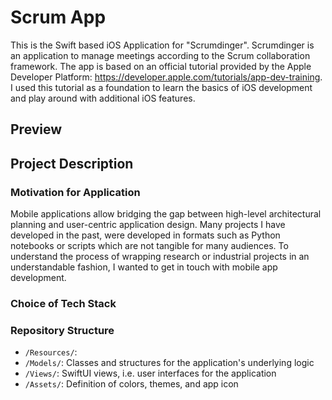 # Scrum App
This is the Swift based iOS Application for "Scrumdinger". Scrumdinger is an application to manage meetings according to the Scrum collaboration framework. The app is based on an official tutorial provided by the Apple Developer Platform: https://developer.apple.com/tutorials/app-dev-training. I used this tutorial as a foundation to learn the basics of iOS development and play around with additional iOS features.

## Preview

## Project Description

### Motivation for Application
Mobile applications allow bridging the gap between high-level architectural planning and user-centric application design. Many projects I have developed in the past, were developed in formats such as Python notebooks or scripts which are not tangible for many audiences. To understand the process of wrapping research or industrial projects in an understandable fashion, I wanted to get in touch with mobile app development.

### Choice of Tech Stack

### Repository Structure
+ `/Resources/`:
+ `/Models/`: Classes and structures for the application's underlying logic
+ `/Views/`: SwiftUI views, i.e. user interfaces for the application
+ `/Assets/`: Definition of colors, themes, and app icon
